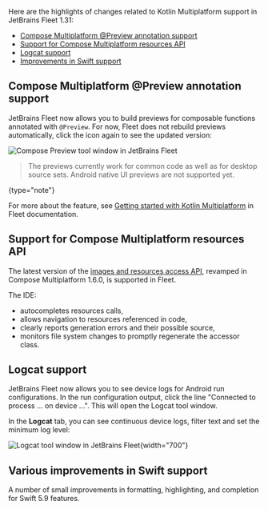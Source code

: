 [//]: # (title: What's new with KMP in Fleet 1.31)

Here are the highlights of changes related to Kotlin Multiplatform support in JetBrains Fleet 1.31:

* [Compose Multiplatform @Preview annotation support](#compose-multiplatform-preview-annotation-support)
* [Support for Compose Multiplatform resources API](#support-for-compose-multiplatform-resources-api)
* [Logcat support](#logcat-support)
* [Improvements in Swift support](#various-improvements-in-swift-support)

## Compose Multiplatform @Preview annotation support

JetBrains Fleet now allows you to build previews for composable functions annotated with `@Preview`.
For now, Fleet does not rebuild previews automatically, click the icon again to see the updated version:

![Compose Preview tool window in JetBrains Fleet](fleet-compose-preview.png)

> The previews currently work for common code as well as for desktop source sets.
> Android native UI previews are not supported yet.
> 
{type="note"}

For more about the feature, see [Getting started with Kotlin Multiplatform](https://www.jetbrains.com/help/fleet/getting-started-with-kotlin-multiplatform.html#b65b852e_76)
in Fleet documentation.

## Support for Compose Multiplatform resources API

The latest version of the [images and resources access API](compose-images-resources.md), revamped in Compose Multiplatform 1.6.0,
is supported in Fleet.

The IDE:

* autocompletes resources calls,
* allows navigation to resources referenced in code,
* clearly reports generation errors and their possible source,
* monitors file system changes to promptly regenerate the accessor class.

## Logcat support

JetBrains Fleet now allows you to see device logs for Android run configurations. In the run configuration 
output, click the line "Connected to process ... on device ...". This will open the Logcat tool window.

In the **Logcat** tab, you can see continuous device logs, filter text and set the minimum log level:

![Logcat tool window in JetBrains Fleet](fleet-logcat-window.png){width="700"}

## Various improvements in Swift support

A number of small improvements in formatting, highlighting, and completion for Swift 5.9 features.